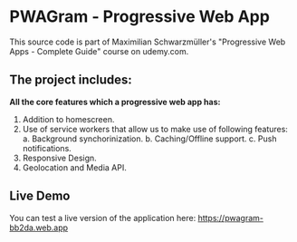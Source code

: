 # PWAGram - Progressive Web App
This source code is part of Maximilian Schwarzmüller's "Progressive Web Apps - Complete Guide" course on udemy.com.

## The project includes:

**All the core features which a progressive web app has:**

1. Addition to homescreen.
2. Use of service workers that allow us to make use of following features:
  a. Background synchorinization.
  b. Caching/Offline support.
  c. Push notifications.
3. Responsive Design.
4. Geolocation and Media API.

## Live Demo

You can test a live version of the application here: https://pwagram-bb2da.web.app
